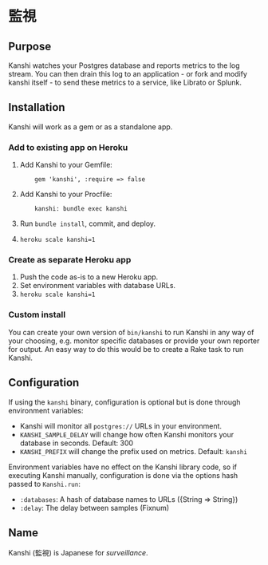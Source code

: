 # 監視

## Purpose

Kanshi watches your Postgres database and reports metrics to the log
stream. You can then drain this log to an application - or fork and
modify kanshi itself - to send these metrics to a service, like Librato
or Splunk.

## Installation

Kanshi will work as a gem or as a standalone app.

### Add to existing app on Heroku

1. Add Kanshi to your Gemfile:

           gem 'kanshi', :require => false

2. Add Kanshi to your Procfile:

           kanshi: bundle exec kanshi

3. Run `bundle install`, commit, and deploy.
4. `heroku scale kanshi=1`

### Create as separate Heroku app

1. Push the code as-is to a new Heroku app.
2. Set environment variables with database URLs.
3. `heroku scale kanshi=1`

### Custom install

You can create your own version of `bin/kanshi` to run Kanshi in any way
of your choosing, e.g. monitor specific databases or provide your own
reporter for output. An easy way to do this would be to create a Rake
task to run Kanshi.

## Configuration

If using the `kanshi` binary, configuration is optional but is done
through environment variables:

* Kanshi will monitor all `postgres://` URLs in your environment.
* `KANSHI_SAMPLE_DELAY` will change how often Kanshi monitors your
  database in seconds. Default: 300
* `KANSHI_PREFIX` will change the prefix used on metrics. Default:
  `kanshi`

Environment variables have no effect on the Kanshi library code, so if
executing Kanshi manually, configuration is done via the options hash
passed to `Kanshi.run`:

* `:databases`: A hash of database names to URLs ({String =>
  String})
* `:delay`: The delay between samples (Fixnum)

## Name

Kanshi (監視) is Japanese for _surveillance_.
